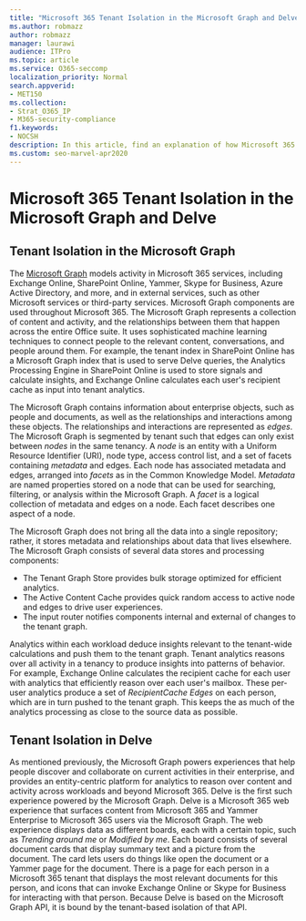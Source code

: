 ```yaml
---
title: "Microsoft 365 Tenant Isolation in the Microsoft Graph and Delve"
ms.author: robmazz
author: robmazz
manager: laurawi
audience: ITPro
ms.topic: article
ms.service: O365-seccomp
localization_priority: Normal
search.appverid:
- MET150
ms.collection:
- Strat_O365_IP
- M365-security-compliance
f1.keywords:
- NOCSH
description: In this article, find an explanation of how Microsoft 365 tenant isolation works in the Office Graph and in Delve.
ms.custom: seo-marvel-apr2020
---
```


# Microsoft 365 Tenant Isolation in the Microsoft Graph and Delve

## Tenant Isolation in the Microsoft Graph

The [Microsoft Graph](https://developer.microsoft.com/graph) models activity in Microsoft 365 services, including Exchange Online, SharePoint Online, Yammer, Skype for Business, Azure Active Directory, and more, and in external services, such as other Microsoft services or third-party services. Microsoft Graph components are used throughout Microsoft 365. The Microsoft Graph represents a collection of content and activity, and the relationships between them that happen across the entire Office suite. It uses sophisticated machine learning techniques to connect people to the relevant content, conversations, and people around them. For example, the tenant index in SharePoint Online has a Microsoft Graph index that is used to serve Delve queries, the Analytics Processing Engine in SharePoint Online is used to store signals and calculate insights, and Exchange Online calculates each user's recipient cache as input into tenant analytics.

The Microsoft Graph contains information about enterprise objects, such as people and documents, as well as the relationships and interactions among these objects. The relationships and interactions are represented as *edges*. The Microsoft Graph is segmented by tenant such that edges can only exist between *nodes* in the same tenancy. A *node* is an entity with a Uniform Resource Identifier (URI), node type, access control list, and a set of facets containing *metadata* and edges. Each node has associated metadata and edges, arranged into *facets* as in the Common Knowledge Model. *Metadata* are named properties stored on a node that can be used for searching, filtering, or analysis within the Microsoft Graph. A *facet* is a logical collection of metadata and edges on a node. Each facet describes one aspect of a node. 

The Microsoft Graph does not bring all the data into a single repository; rather, it stores metadata and relationships about data that lives elsewhere. The Microsoft Graph consists of several data stores and processing components:

- The Tenant Graph Store provides bulk storage optimized for efficient analytics.
- The Active Content Cache provides quick random access to active node and edges to drive user experiences.
- The input router notifies components internal and external of changes to the tenant graph.

Analytics within each workload deduce insights relevant to the tenant-wide calculations and push them to the tenant graph. Tenant analytics reasons over all activity in a tenancy to produce insights into patterns of behavior. For example, Exchange Online calculates the recipient cache for each user with analytics that efficiently reason over each user's mailbox. These per-user analytics produce a set of *RecipientCache Edges* on each person, which are in turn pushed to the tenant graph. This keeps the as much of the analytics processing as close to the source data as possible.

## Tenant Isolation in Delve

As mentioned previously, the Microsoft Graph powers experiences that help people discover and collaborate on current activities in their enterprise, and provides an entity-centric platform for analytics to reason over content and activity across workloads and beyond Microsoft 365. Delve is the first such experience powered by the Microsoft Graph.
Delve is a Microsoft 365 web experience that surfaces content from Microsoft 365 and Yammer Enterprise to Microsoft 365 users via the Microsoft Graph. The web experience displays data as different boards, each with a certain topic, such as *Trending around me* or *Modified by me*. Each board consists of several document cards that display summary text and a picture from the document. The card lets users do things like open the document or a Yammer page for the document. There is a page for each person in a Microsoft 365 tenant that displays the most relevant documents for this person, and icons that can invoke Exchange Online or Skype for Business for interacting with that person. Because Delve is based on the Microsoft Graph API, it is bound by the tenant-based isolation of that API.